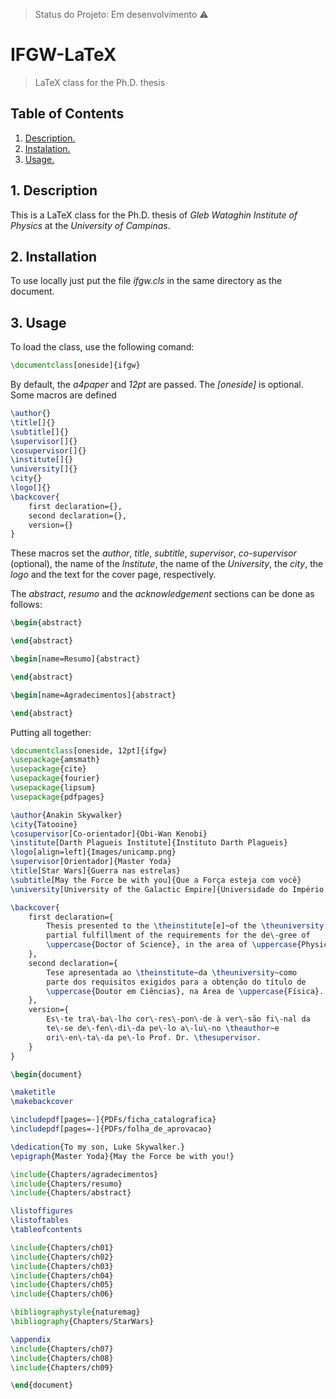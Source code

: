 > Status do Projeto: Em desenvolvimento :warning:
# IFGW-LaTeX


> LaTeX class for the Ph.D. thesis

## Table of Contents
1. [ Description. ](#desc)
2. [ Instalation. ](#inst)
3. [ Usage. ](#use)

<a name="desc"></a>
## 1. Description
This is a LaTeX class for the Ph.D. thesis of _Gleb Wataghin Institute of Physics_ at the _University of Campinas_.


<a name="inst"></a>
## 2. Installation

To use locally just put the file _ifgw.cls_ in the same directory as the document.

<a name="use"></a>
## 3. Usage

To load the class, use the following comand:
```Latex
\documentclass[oneside]{ifgw}
```
By default, the _a4paper_ and _12pt_ are passed. The _[oneside]_ is optional. Some macros are defined

```Latex
\author{}
\title[]{}
\subtitle[]{}
\supervisor[]{}
\cosupervisor[]{}
\institute[]{}
\university[]{}
\city{}
\logo[]{}
\backcover{
    first declaration={},
    second declaration={},
    version={}
}
```

These macros set the _author_, _title_, _subtitle_, _supervisor_, _co-supervisor_ (optional), the name of the _Institute_, the name of the _University_, the _city_, the _logo_ and the text for the cover page, respectively.

The _abstract_, _resumo_ and the _acknowledgement_ sections can be done as follows:

```Latex
\begin{abstract}

\end{abstract}

\begin[name=Resumo]{abstract}

\end{abstract}

\begin[name=Agradecimentos]{abstract}

\end{abstract}
```

Putting all together:

```Latex
\documentclass[oneside, 12pt]{ifgw}
\usepackage{amsmath}
\usepackage{cite}
\usepackage{fourier}
\usepackage{lipsum}
\usepackage{pdfpages}

\author{Anakin Skywalker}
\city{Tatooine}
\cosupervisor[Co-orientador]{Obi-Wan Kenobi}
\institute[Darth Plagueis Institute]{Instituto Darth Plagueis}
\logo[align=left]{Images/unicamp.png}
\supervisor[Orientador]{Master Yoda}
\title[Star Wars]{Guerra nas estrelas}
\subtitle[May the Force be with you]{Que a Força esteja com você}
\university[University of the Galactic Empire]{Universidade do Império Galático}

\backcover{
    first declaration={
        Thesis presented to the \theinstitute[e]~of the \theuniversity[e]~in
        partial fulfillment of the requirements for the de\-gree of
        \uppercase{Doctor of Science}, in the area of \uppercase{Physics}.
    },
    second declaration={
        Tese apresentada ao \theinstitute~da \theuniversity~como
        parte dos requisitos exigidos para a obtenção do título de
        \uppercase{Doutor em Ciências}, na Área de \uppercase{Física}.
    },
    version={
        Es\-te tra\-ba\-lho cor\-res\-pon\-de à ver\-são fi\-nal da
        te\-se de\-fen\-di\-da pe\-lo a\-lu\-no \theauthor~e
        ori\-en\-ta\-da pe\-lo Prof. Dr. \thesupervisor.
    }
}

\begin{document}

\maketitle
\makebackcover

\includepdf[pages=-]{PDFs/ficha_catalografica}
\includepdf[pages=-]{PDFs/folha_de_aprovacao}

\dedication{To my son, Luke Skywalker.}
\epigraph{Master Yoda}{May the Force be with you!}

\include{Chapters/agradecimentos}
\include{Chapters/resumo}
\include{Chapters/abstract}

\listoffigures
\listoftables
\tableofcontents

\include{Chapters/ch01}
\include{Chapters/ch02}
\include{Chapters/ch03}
\include{Chapters/ch04}
\include{Chapters/ch05}
\include{Chapters/ch06}

\bibliographystyle{naturemag}
\bibliography{Chapters/StarWars}

\appendix
\include{Chapters/ch07}
\include{Chapters/ch08}
\include{Chapters/ch09}

\end{document}
```
